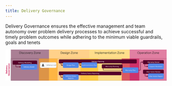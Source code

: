 ```yaml
---
title: Delivery Governance
---
```


Delivery Governance ensures the effective management and team autonomy over problem delivery processes to achieve successful and timely problem outcomes while adhering to the minimum viable guardrails, goals and tenets

![Overview](delivery-governance.png)


